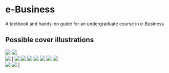 # e-Business
A textbook and hands-on guide for an undergraduate course in e-Business

## Possible cover illustrations

![](cover1.jpg)
![](cover2.jpg)    
![](cover3.jpg)       |
![](cover4.jpg)
![](cover5.jpg)
![](cover6.jpg)
![](cover7.jpg)
![](cover8.jpg)
![](cover7.jpg)
![](cover10.jpg)    
![](cover11.jpg)
![](cover12.jpg)
|

